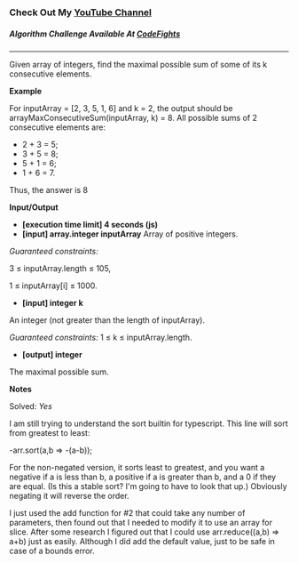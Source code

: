 ### Check Out My [YouTube Channel](https://www.YouTube.com/CodingTutorials360)

##### Algorithm Challenge Available At [CodeFights](https://codefights.com/arcade/intro/level-4/xvkRbxYkdHdHNCKjg)
---
Given array of integers, find the maximal possible sum of some of its k consecutive elements.

**Example**

For inputArray = [2, 3, 5, 1, 6] and k = 2, the output should be
arrayMaxConsecutiveSum(inputArray, k) = 8.
All possible sums of 2 consecutive elements are:
-   2 + 3 = 5;
-   3 + 5 = 8;
-   5 + 1 = 6;
-   1 + 6 = 7.

   Thus, the answer is 8

**Input/Output**

- **[execution time limit] 4 seconds (js)**
- **[input] array.integer inputArray** Array of positive integers.

*Guaranteed constraints:*

3 ≤ inputArray.length ≤ 105,

1 ≤ inputArray[i] ≤ 1000.

- **[input] integer k**

An integer (not greater than the length of inputArray).

*Guaranteed constraints:*
1 ≤ k ≤ inputArray.length.

-   **[output] integer**

The maximal possible sum.

**Notes**

Solved: *Yes*

I am still trying to understand the sort builtin for typescript. This line will sort from greatest to least: 

-arr.sort(a,b => -(a-b));

For the non-negated version, it sorts least to greatest, and you want a negative if a is less than b, a positive
if a is greater than b, and a 0 if they are equal. (Is this a stable sort? I'm going to have to look that up.)
Obviously negating it will reverse the order.

I just used the add function for #2 that could take any number of parameters, then found out that I needed to modify it 
to use an array for slice. After some research I figured out that I could use arr.reduce((a,b) => a+b) just as easily.
Although I did add the default value, just to be safe in case of a bounds error.


